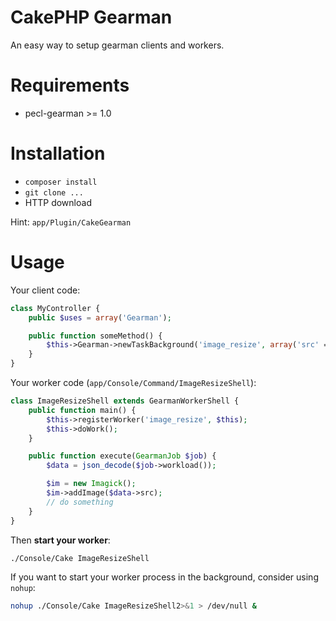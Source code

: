 CakePHP Gearman
===============

An easy way to setup gearman clients and workers.

# Requirements
- pecl-gearman >= 1.0

# Installation
- `composer install`
- `git clone ...`
- HTTP download

Hint: `app/Plugin/CakeGearman`

# Usage

Your client code:
```php
class MyController {
	public $uses = array('Gearman');

	public function someMethod() {
		$this->Gearman->newTaskBackground('image_resize', array('src' => $pathToImage, 'dst' => $pathToNewImage));
	}
}
```

Your worker code (`app/Console/Command/ImageResizeShell`):
```php
class ImageResizeShell extends GearmanWorkerShell {
	public function main() {
		$this->registerWorker('image_resize', $this);
		$this->doWork();
	}

	public function execute(GearmanJob $job) {
		$data = json_decode($job->workload());

		$im = new Imagick();
		$im->addImage($data->src);
		// do something
	}
}
```

Then **start your worker**:
```sh
./Console/Cake ImageResizeShell
```

If you want to start your worker process in the background, consider using `nohup`:
```sh
nohup ./Console/Cake ImageResizeShell2>&1 > /dev/null &
```